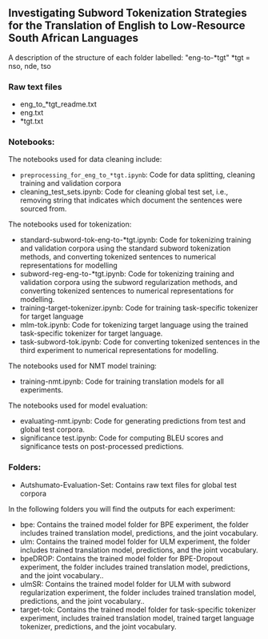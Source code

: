 ## Investigating Subword Tokenization Strategies for the Translation of English to Low-Resource South African Languages

A description of the structure of each folder labelled: "eng-to-*tgt"
*tgt = nso, nde, tso

### Raw text files
- eng_to_*tgt_readme.txt
- eng.txt
- *tgt.txt

### Notebooks:
The notebooks used for data cleaning include:
- `preprocessing_for_eng_to_*tgt.ipynb`: Code for data splitting, cleaning training and validation corpora
- cleaning_test_sets.ipynb: Code for cleaning global test set, i.e., removing  string that indicates which document the sentences were sourced from.

The notebooks used for tokenization:
- standard-subword-tok-eng-to-*tgt.ipynb: Code for tokenizing training and validation corpora using the standard subword tokenization methods, and converting tokenized sentences to numerical representations for modelling
- subword-reg-eng-to-*tgt.ipynb: Code for tokenizing training and validation corpora using the subword regularization methods, and converting tokenized sentences to numerical representations for modelling.
- training-target-tokenizer.ipynb: Code for training task-specific tokenizer for target language
- mlm-tok.ipynb: Code for tokenizing target language using the trained task-specific tokenizer for target language.
- task-subword-tok.ipynb: Code for converting tokenized sentences in the third experiment to numerical representations for modelling.

The notebooks used for NMT model training:
- training-nmt.ipynb: Code for training translation models for all experiments.

The notebooks used for model evaluation:
- evaluating-nmt.ipynb: Code for generating predictions from test and global test corpora.
- significance test.ipynb: Code for computing BLEU scores and significance tests on post-processed predictions.

### Folders:
- Autshumato-Evaluation-Set: Contains raw text files for global test corpora

In the following folders you will find the outputs for each experiment:
- bpe: Contains the trained model folder for BPE experiment, the folder includes trained translation model, predictions, and the joint vocabulary.
- ulm: Contains the trained model folder for ULM experiment, the folder includes trained translation model, predictions, and the joint vocabulary.
- bpeDROP: Contains the trained model folder for BPE-Dropout experiment, the folder includes trained translation model, predictions, and the joint vocabulary..
- ulmSR: Contains the trained model folder for ULM with subword regularization experiment, the folder includes trained translation model, predictions, and the joint vocabulary..
- target-tok: Contains the trained model folder for task-specific tokenizer experiment, includes trained translation model, trained target language tokenizer, predictions, and the joint vocabulary.

